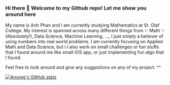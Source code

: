 ### Hi there 👋  Welcome to my Github repo! Let me show you around here
My name is Anh Phan and I am currently studying Mathematics at St. Olaf College. My interest is spanned across many different things from ✨ Math ✨ (Absolutely!), Data Science, Machine Learning, ..., I just simply a believer of using numbers into real world problems. 
I am currently focusing on Applied Math and Data Science, but i I also work on small challenges or fun stuffs that I found around me like small iOS app, or just implementing fun algo that I found. 

Feel free to look around and give any suggestions on any of my project. ^^

[![Anurag's GitHub stats](https://github-readme-stats.vercel.app/api?username=justpqa&show_icons=true&theme=dark)](https://github.com/anuraghazra/github-readme-stats)
<!--
**justpqa/justpqa** is a ✨ _special_ ✨ repository because its `README.md` (this file) appears on your GitHub profile.

Here are some ideas to get you started:

- 🔭 I’m currently working on ...
- 🌱 I’m currently learning ...
- 👯 I’m looking to collaborate on ...
- 🤔 I’m looking for help with ...
- 💬 Ask me about ...
- 📫 How to reach me: ...
- 😄 Pronouns: ...
- ⚡ Fun fact: ...
-->
